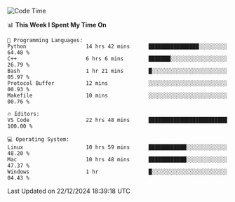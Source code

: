 
<!--START_SECTION:waka-->
![Code Time](http://img.shields.io/badge/Code%20Time-2%2C916%20hrs%2027%20mins-blue)

📊 **This Week I Spent My Time On** 

```text
💬 Programming Languages: 
Python                   14 hrs 42 mins      ████████████████░░░░░░░░░   64.48 % 
C++                      6 hrs 6 mins        ███████░░░░░░░░░░░░░░░░░░   26.79 % 
Bash                     1 hr 21 mins        █░░░░░░░░░░░░░░░░░░░░░░░░   05.97 % 
Protocol Buffer          12 mins             ░░░░░░░░░░░░░░░░░░░░░░░░░   00.93 % 
Makefile                 10 mins             ░░░░░░░░░░░░░░░░░░░░░░░░░   00.76 % 

🔥 Editors: 
VS Code                  22 hrs 48 mins      █████████████████████████   100.00 % 

💻 Operating System: 
Linux                    10 hrs 59 mins      ████████████░░░░░░░░░░░░░   48.20 % 
Mac                      10 hrs 48 mins      ████████████░░░░░░░░░░░░░   47.37 % 
Windows                  1 hr                █░░░░░░░░░░░░░░░░░░░░░░░░   04.43 % 
```


 Last Updated on 22/12/2024 18:39:18 UTC
<!--END_SECTION:waka-->

